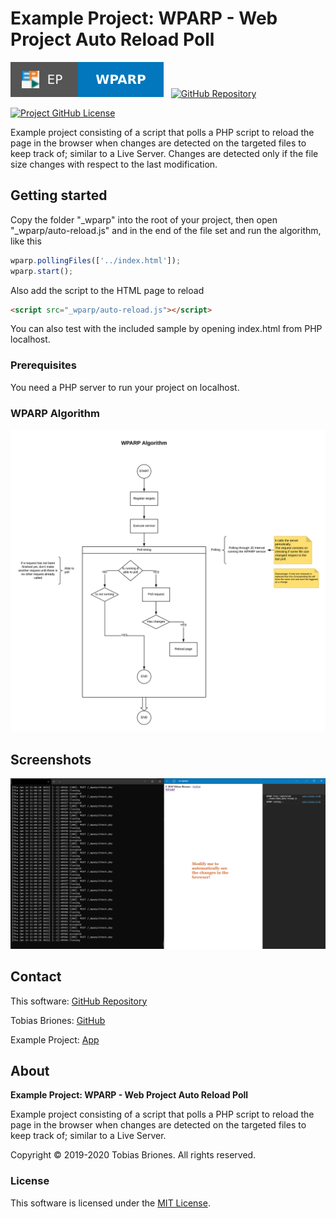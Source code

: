 # Example Project: WPARP - Web Project Auto Reload Poll

[![EP](https://raw.githubusercontent.com/TobiasBriones/images/main/example-projects/example.programming.tool.php.wparp/ep-wparp-badge.svg)](https://tobiasbriones.github.io/example-project/ep/wparp)
&nbsp;
[![GitHub Repository](https://raw.githubusercontent.com/TobiasBriones/general-images/main/example-projects/badges/ep-gh-repo-badge.svg)](https://github.com/TobiasBriones/example.programming.tool.php.wparp)

[![Project GitHub License](https://img.shields.io/github/license/TobiasBriones/example.programming.tool.php.wparp.svg?style=flat-square)](https://github.com/TobiasBriones/example.programming.tool.php.wparp/blob/main/LICENSE)

Example project consisting of a script that polls a PHP script to reload the page in the browser
when changes are detected on the targeted files to keep track of; similar to a Live Server. Changes
are detected only if the file size changes with respect to the last modification.

## Getting started

Copy the folder "_wparp" into the root of your project, then open "_wparp/auto-reload.js" and in the
end of the file set and run the algorithm, like this

```js
wparp.pollingFiles(['../index.html']);
wparp.start();
```

Also add the script to the HTML page to reload

```html
<script src="_wparp/auto-reload.js"></script>
```

You can also test with the included sample by opening index.html from PHP localhost.

### Prerequisites

You need a PHP server to run your project on localhost.

### WPARP Algorithm

[![Algorithm](https://raw.githubusercontent.com/TobiasBriones/images/main/example-projects/example.programming.tool.php.wparp/wparp-algorithm.png)](https://github.com/TobiasBriones/images/tree/main/example-projects)

## Screenshots

[![Screenshot 1](https://raw.githubusercontent.com/TobiasBriones/images/main/example-projects/example.programming.tool.php.wparp/screenshot-1.png)](https://github.com/TobiasBriones/images/tree/main/example-projects)

## Contact

This software: [GitHub Repository](https://github.com/TobiasBriones/example.programming.tool.php.wparp)

Tobias Briones: [GitHub](https://github.com/TobiasBriones)

Example Project: [App](https://tobiasbriones.github.io/example-project)

## About

**Example Project: WPARP - Web Project Auto Reload Poll**

Example project consisting of a script that polls a PHP script to reload the page in the browser
when changes are detected on the targeted files to keep track of; similar to a Live Server.

Copyright © 2019-2020 Tobias Briones. All rights reserved.

### License

This software is licensed under the [MIT License](./LICENSE).
